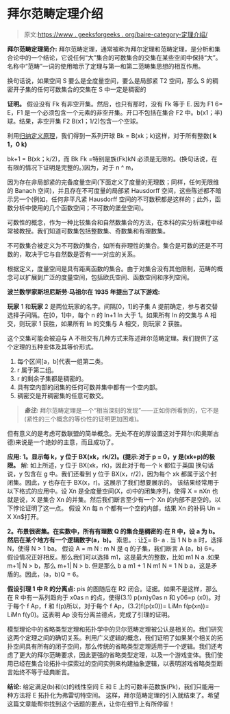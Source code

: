 # 拜尔范畴定理介绍

> 原文:[https://www . geeksforgeeks . org/baire-category-定理介绍/](https://www.geeksforgeeks.org/introduction-of-baire-category-theorem/)

**拜尔范畴定理简介:**
拜尔范畴定理，通常被称为拜尔定理和范畴定理，是分析和集合论中的一个结论，它说任何“大”集合的可数集合的交集在某些空间中保持“大”。名称中“范畴”一词的使用暗示了定理与第一和第二范畴集思想的相互作用。

换句话说，如果空间 S 要么是全度量空间，要么是局部紧 T2 空间，那么 S 的稠密开子集的任何可数集合的交集在 S 中一定是稠密的

**证明。**
假设没有 Fk 有非空开集。然后，也只有那时，没有 Fk 等于 E.
因为 F1 6= E，F1 是一个必须包含一个元素的非空开集。开口不包括在集合 F2 中。b(x1；半)球。结果，非空开集 F2 B(x1；1/2)包含一个空球。

利用[归纳定义原理](https://www.geeksforgeeks.org/principle-of-mathematical-induction/)，我们得到一系列开球 Bk = B(xk；k)这样，对于所有整数( **k 1，0 k)**

bk+1 = B(xk；k/2)，而 Bk Fk =特别是族(Fk)kN 必须是无限的。(换句话说，在有限的情况下证明是完整的。)因为，对于 n ^ m，

因为存在非局部紧的完备度量空间(下面定义了度量的无理数；同样，任何无限维的 Banach 空间)，并且存在不可度量的局部紧 Hausdorff 空间，这些陈述都不暗示另一个(例如，任何非平凡紧 Hausdorff 空间的不可数积都是这样的；此外，函数分析中使用的几个函数空间；不可数的堡垒空间)。

可数性的概念，作为一种比较集合和自然数集合的方法，在本科的实分析课程中经常被教授。我们知道可数集包括整数集、奇数集和有理数集。

不可数集合被定义为不可数的集合，如所有非理性的集合。集合是可数的还是不可数的，取决于它与自然数是否有一一对应的关系。

根据定义，度量空间是具有距离函数的集合。由于对集合没有其他限制，范畴的概念可以扩展到广泛的度量空间，包括欧氏空间、函数空间和序列空间。

**波兰数学家斯坦尼斯劳·马祖尔在 1935 年提出了以下游戏:**

**玩家** 1 和**玩家** 2 是两位玩家的名字。间隔[0，1]的子集 A 提前确定，参与者交替选择子间隔。在[0，1]中，每个 n 的 In+1 In 大于 1。如果所有 In 的交集与 A 相交，则玩家 1 获胜，如果所有 In 的交集与 A 相交，则玩家 2 获胜。

这个交集可能会被迫与 A
不相交有几种方式来陈述拜尔范畴定理。我们提供了这个定理的五种变体及其等价形式。

1.  每个区间[a，b]代表一组第二类。
2.  r 属于第二组。
3.  r 的剩余子集都是稠密的。
4.  具有空内部的闭集的任何可数并集中都有一个空内部。
5.  稠密交是开稠密集的任意可数交。

> ***备注:*** 拜尔范畴定理是一个“相当深刻的发现”——正如你所看到的，它不是(紧性的三个概念的等价性的证明更加困难)。

但有意义的是考虑可数联盟的简单概念。无处不在的厚设置这对于拜尔(和奥斯古德)来说是一个绝妙的主意，而且成功了。

**应用:**
**1。显示每 k，y 位于 BX(xk，rk/2)。(提示:对于 p = 0，y 是(xk+p)的极限。**
解:
如上所述，y 位于 BX(xk，rk)，因此对于每一个 k 都位于英国
换句话说，y 包含在 g 中。我们还看到 y 位于 BX(x，r/2)，因为每个 xk 都属于这个封闭集。因此，y 也存在于 BX(x，r)。这展示了我们想要展示的。
该结果经常用于以下格式的应用中。设 Xn 是全度量空间(X，d)中的闭集序列，使得 X = nXn 也就是说，X 是集合 Xn 的并集。然后我们断言至少有一个 Xn 的内部不是空的。以下悖论证明了这一点。
假设 Xn 每 n 个都有一个空的内部，结果 Xn 的补码 Un = X Xn$打开。

**2。布景很密集。在实数中，所有有理数 Q 的集合是稠密的:在 R 中，设 a 为 b。然后在某个地方有一个逻辑数字(a，b)。**
索恩。:
让∑= B- a .
当 1 N b a 时，选择 N，使得 N > 1 ba。
假设 A = m N : m N 是 q 的子集，我们断言 A (a，b) 6=。假设情况正好相反。那么我们可以选择 m1，这是最大的整数，比如 m1 N a .如果 m+1| N > b，那么 m+1| N > b.
但是那么 b a m1 + 1 N m1 N = 1 N b a，这是矛盾的。因此，(a，b)Q = 6。

**假设引理 1 中 R 的分离点:**
pis 的图随后在 R2 闭合。证据。如果不是这样，那么在 R 中有一系列趋向于 x0as n 的点，使得(3.1) p(xn)y0as n 和 y06=p (x0)。对于每个 f Ap，f 和 f(p)所以，对于每个 f Ap，(3.2)f(p(x0))= LiMn f(p(xn))= LiMn f(y0)。这表明 Ap 没有分离兰德点，完成了引理的证明。

模型理论中的省略类型定理和拓扑学中的贝尔范畴定理被公认是相关的。我们研究这两个定理之间的确切关系。利用广义逻辑的概念，我们证明了如果某个相关的拓扑空间具有所有的闭子空间，那么传统的省略类型定理适用于一个逻辑。我们还考虑了更大的拜尔范畴要求，因此更强的省略类型定理，以及一个游戏变体。我们使用已经在集合论拓扑中探索过的空间实例来构建抽象逻辑，以表明游戏省略类型断言始终不等于经典断言。

**结论:**
给定满足(b)和(c)的线性空间 E 和 E 上的可数半范数族(Pk)，我们只能用一种方法将 E 拓扑化为弗雷切特空间。
这样，拜尔范畴定理的引入就结束了。希望这篇文章能帮你找到这个话题的要点，让你在细节上有所停留！